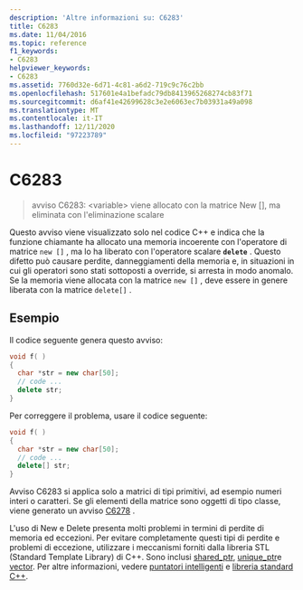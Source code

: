 ```yaml
---
description: 'Altre informazioni su: C6283'
title: C6283
ms.date: 11/04/2016
ms.topic: reference
f1_keywords:
- C6283
helpviewer_keywords:
- C6283
ms.assetid: 7760d32e-6d71-4c81-a6d2-719c9c76c2bb
ms.openlocfilehash: 517601e4a1befadc79db8413965268274cb83f71
ms.sourcegitcommit: d6af41e42699628c3e2e6063ec7b03931a49a098
ms.translationtype: MT
ms.contentlocale: it-IT
ms.lasthandoff: 12/11/2020
ms.locfileid: "97223789"
---
```

# <a name="c6283"></a>C6283

> avviso C6283: \<variable> viene allocato con la matrice New [], ma eliminata con l'eliminazione scalare

Questo avviso viene visualizzato solo nel codice C++ e indica che la funzione chiamante ha allocato una memoria incoerente con l'operatore di matrice `new []` , ma lo ha liberato con l'operatore scalare **`delete`** . Questo difetto può causare perdite, danneggiamenti della memoria e, in situazioni in cui gli operatori sono stati sottoposti a override, si arresta in modo anomalo. Se la memoria viene allocata con la matrice `new []` , deve essere in genere liberata con la matrice `delete[]` .

## <a name="example"></a>Esempio

Il codice seguente genera questo avviso:

```cpp
void f( )
{
  char *str = new char[50];
  // code ...
  delete str;
}
```

Per correggere il problema, usare il codice seguente:

```cpp
void f( )
{
  char *str = new char[50];
  // code ...
  delete[] str;
}
```

Avviso C6283 si applica solo a matrici di tipi primitivi, ad esempio numeri interi o caratteri. Se gli elementi della matrice sono oggetti di tipo classe, viene generato un avviso [C6278](../code-quality/c6278.md) .

L'uso di New e Delete presenta molti problemi in termini di perdite di memoria ed eccezioni. Per evitare completamente questi tipi di perdite e problemi di eccezione, utilizzare i meccanismi forniti dalla libreria STL (Standard Template Library) di C++. Sono inclusi [shared_ptr](../standard-library/shared-ptr-class.md), [unique_ptr](../standard-library/unique-ptr-class.md)e [vector](../standard-library/vector.md). Per altre informazioni, vedere [puntatori intelligenti](../cpp/smart-pointers-modern-cpp.md) e [libreria standard C++](../standard-library/cpp-standard-library-reference.md).
